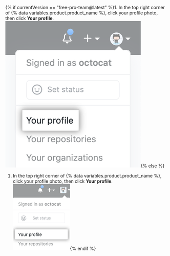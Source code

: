 {% if currentVersion == "free-pro-team@latest" %}1. In the top right corner of {% data variables.product.product_name %}, click your profile photo, then click **Your profile**.
  ![Profile photo](/assets/images/help/profile/top_right_avatar.png){% else %}
1. In the top right corner of {% data variables.product.product_name %}, click your profile photo, then click **Your profile**. ![Profile photo](/assets/images/enterprise/settings/top_right_avatar.png){% endif %}
